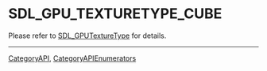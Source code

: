 # SDL_GPU_TEXTURETYPE_CUBE

Please refer to [SDL_GPUTextureType](SDL_GPUTextureType) for details.

----
[CategoryAPI](CategoryAPI), [CategoryAPIEnumerators](CategoryAPIEnumerators)

